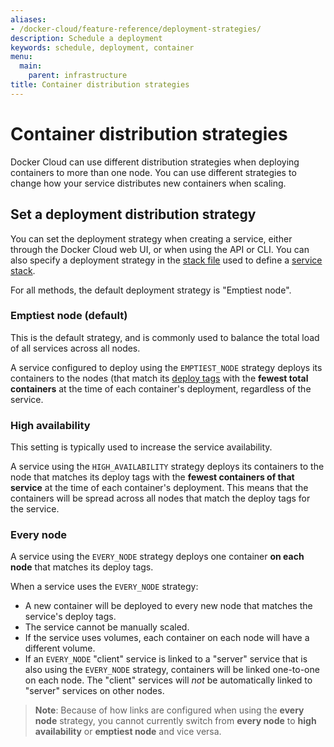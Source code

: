 ```yaml
---
aliases:
- /docker-cloud/feature-reference/deployment-strategies/
description: Schedule a deployment
keywords: schedule, deployment, container
menu:
  main:
    parent: infrastructure
title: Container distribution strategies
---
```


# Container distribution strategies

Docker Cloud can use different distribution strategies when deploying containers
to more than one node. You can use different strategies to change how your
service distributes new containers when scaling.

## Set a deployment distribution strategy

You can set the deployment strategy when creating a service, either through the
Docker Cloud web UI, or when using the API or CLI. You can also specify a
deployment strategy in the [stack file](../apps/stack-yaml-reference.md) used to
define a [service stack](../apps/stacks.md).

For all methods, the default deployment strategy is "Emptiest node".

### Emptiest node (default)

This is the default strategy, and is commonly used to balance the total load of
all services across all nodes.

A service configured to deploy using the `EMPTIEST_NODE` strategy deploys its
containers to the nodes (that match its [deploy tags](../apps/deploy-tags.md)
with the **fewest total containers** at the time of each container's deployment,
regardless of the service.

### High availability

This setting is typically used to increase the service availability.

A service using the `HIGH_AVAILABILITY` strategy deploys its containers to the
node that matches its deploy tags with the **fewest containers of that service**
at the time of each container's deployment. This means that the containers will
be spread across all nodes that match the deploy tags for the service.

### Every node

A service using the `EVERY_NODE` strategy deploys one container **on each node** that matches its deploy tags.

When a service uses the `EVERY_NODE` strategy:

* A new container will be deployed to every new node that matches the service's deploy tags.
* The service cannot be manually scaled.
* If the service uses volumes, each container on each node will have a different volume.
* If an `EVERY_NODE` "client" service is linked to a "server" service that is also using the `EVERY_NODE` strategy, containers will be linked one-to-one on each node. The "client" services will *not* be automatically linked to "server" services on other nodes.

> **Note**: Because of how links are configured when using the **every node**
> strategy, you cannot currently switch from **every node** to **high
> availability** or **emptiest node** and vice versa.